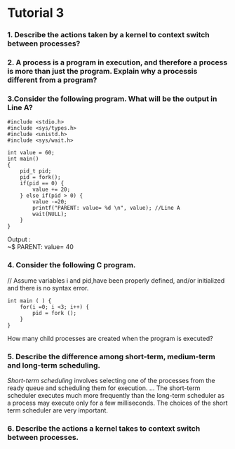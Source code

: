 # Tutorial 3

### 1. Describe the actions taken by a kernel to context switch between processes?

### 2. A process is a program in execution, and therefore a process is more than just the program. Explain why a processis different from a program?

### 3.Consider the following program. What will be the output in Line A?
```
#include <stdio.h> 
#include <sys/types.h> 
#include <unistd.h> 
#include <sys/wait.h>

int value = 60;
int main()
{
    pid_t pid;
    pid = fork();
    if(pid == 0) {
        value += 20;
    } else if(pid > 0) {
        value -=20;
        printf("PARENT: value= %d \n", value); //Line A
        wait(NULL);
    }
}
```
Output :  
~$ PARENT: value= 40

### 4. Consider the following C program.
// Assume variables i and pid,have been properly defined, and/or initialized and there is no syntax error.

```
int main ( ) {
    for(i =0; i <3; i++) { 
        pid = fork (); 
    }
}
```
How many child processes are created when the program is executed?

### 5. Describe the difference among short-term, medium-term and long-term scheduling.

*Short-term scheduling* involves selecting one of the processes from the ready queue and scheduling them for execution. ... The short-term scheduler executes much more frequently than the long-term scheduler as a process may execute only for a few milliseconds. The choices of the short term scheduler are very important.

### 6. Describe the actions a kernel takes to context switch between processes.

